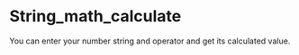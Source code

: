 # String_math_calculate
You can enter your number string and operator and get its calculated value.
